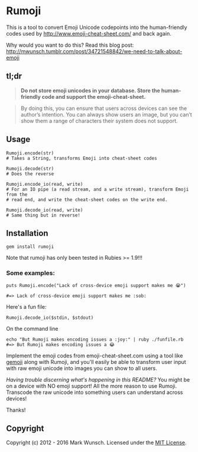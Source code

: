 # Rumoji

This is a tool to convert Emoji Unicode codepoints into the human-friendly codes used by http://www.emoji-cheat-sheet.com/ and back again.

Why would you want to do this? Read this blog post: http://mwunsch.tumblr.com/post/34721548842/we-need-to-talk-about-emoji

## tl;dr

>**Do not store emoji unicodes in your database. Store the human-friendly code and support the emoji-cheat-sheet.**

>By doing this, you can ensure that users across devices can see the author’s intention. You can always show users an image, but you can’t show them a range of characters their system does not support.

## Usage

    Rumoji.encode(str)
    # Takes a String, transforms Emoji into cheat-sheet codes

    Rumoji.decode(str)
    # Does the reverse

    Rumoji.encode_io(read, write)
    # For an IO pipe (a read stream, and a write stream), transform Emoji from the
    # read end, and write the cheat-sheet codes on the write end.

    Rumoji.decode_io(read, write)
    # Same thing but in reverse!

## Installation

    gem install rumoji

Note that rumoji has only been tested in Rubies >= 1.9!!!

### Some examples:

    puts Rumoji.encode("Lack of cross-device emoji support makes me 😭")

    #=> Lack of cross-device emoji support makes me :sob:

Here's a fun file:

    Rumoji.decode_io($stdin, $stdout)

On the command line

    echo "But Rumoji makes encoding issues a :joy:" | ruby ./funfile.rb
    #=> But Rumoji makes encoding issues a 😂

Implement the emoji codes from emoji-cheat-sheet.com using a tool like [gemoji](https://github.com/github/gemoji) along with Rumoji, and you'll easily be able to transform user input with raw emoji unicode into images you can show to all users.

_Having trouble discerning what's happening in this README?_ You might be on a device with NO emoji support! All the more reason to use Rumoji. Transcode the raw unicode into something users can understand across devices!

Thanks!

## Copyright
Copyright (c) 2012 - 2016 Mark Wunsch. Licensed under the [MIT License](http://opensource.org/licenses/mit-license.php).
